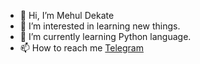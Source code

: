 - 👋 Hi, I’m Mehul Dekate
- 👀 I’m interested in learning new things.
- 🌱 I’m currently learning Python language.
- 📫 How to reach me [Telegram](https://t.me/mehuldekate205)
